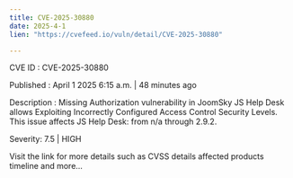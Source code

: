 ```yaml
---
title: CVE-2025-30880
date: 2025-4-1
lien: "https://cvefeed.io/vuln/detail/CVE-2025-30880"

---
```


CVE ID : CVE-2025-30880
 
Published :  April 1
2025
6:15 a.m. | 48 minutes ago
 
Description : Missing Authorization vulnerability in JoomSky JS Help Desk allows Exploiting Incorrectly Configured Access Control Security Levels. This issue affects JS Help Desk: from n/a through 2.9.2.
 
Severity: 7.5 | HIGH
 
Visit the link for more details
such as CVSS details
affected products
timeline
and more...
